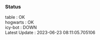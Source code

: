 ### Status


table : OK  
hogwarts : OK  
icy-bot : DOWN  
Latest Update : 2023-06-23 08:11:05.705106
